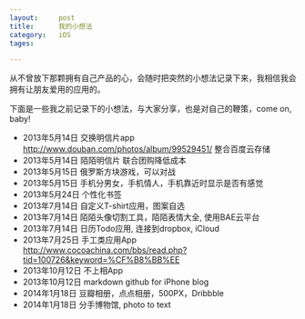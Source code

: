 ```yaml
---
layout: 	post
title:		我的小想法
category:	iOS
tages:		

---
```


从不曾放下那颗拥有自己产品的心，会随时把突然的小想法记录下来，我相信我会拥有让朋友爱用的应用的。

下面是一些我之前记录下的小想法，与大家分享，也是对自己的鞭策，come on, baby!


+	2013年5月14日	交换明信片app http://www.douban.com/photos/album/99529451/  整合百度云存储
+	2013年5月14日  	陌陌明信片 联合团购降低成本
+	2013年5月15日  	俄罗斯方块游戏，可以对战
+	2013年5月15日  	手机分男女，手机情人，手机靠近时显示是否有感觉
+	2013年5月24日   	个性化书签
+	2013年7月14日 	自定义T-shirt应用，图案自选
+	2013年7月14日   	陌陌头像切割工具，陌陌表情大全, 使用BAE云平台
+	2013年7月14日  	日历Todo应用, 连接到dropbox, iCloud
+	2013年7月25日 	手工类应用App http://www.cocoachina.com/bbs/read.php?tid=100726&keyword=%CF%B8%BB%EE 
+	2013年10月12日 	不上相App
+	2013年10月12日 	markdown github for iPhone  blog﻿
+	2014年1月18日	豆瓣相册，点点相册，500PX，Dribbble
+	2014年1月18日	分手博物馆, photo to text